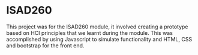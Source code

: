 # ISAD260

This project was for the ISAD260 module, it involved creating a prototype based on HCI principles that we learnt during the module. This was accomplished by using Javascript to simulate functionality and HTML, CSS and bootstrap for the front end.
